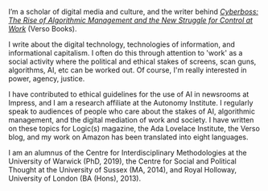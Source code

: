I’m a scholar of digital media and culture, and the writer behind [*Cyberboss: The Rise of Algorithmic Management and the New Struggle for Control at Work*](https://shop.novaramedia.com/products/cyberboss) (Verso Books).

I write about the digital technology, technologies of information, and informational capitalism. I often do this through attention to 'work' as a social activity where the political and ethical stakes of screens, scan guns, algorithms, AI, etc can be worked out. Of course, I'm really interested in power, agency, justice.

I have contributed to ethical guidelines for the use of AI in newsrooms at Impress, and I am a research affiliate at the Autonomy Institute. I regularly speak to audiences of people who care about the stakes of AI, algorithmic management, and the digital mediation of work and society. I have written on these topics for Logic(s) magazine, the Ada Lovelace Institute, the Verso blog, and my work on Amazon has been translated into eight languages.

I am an alumnus of the Centre for Interdisciplinary Methodologies at the University of Warwick (PhD, 2019), the Centre for Social and Political Thought at the University of Sussex (MA, 2014), and Royal Holloway, University of London (BA (Hons), 2013).
